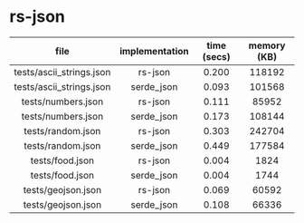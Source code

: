 # rs-json

| file                     | implementation | time (secs) | memory (KB) |
|:------------------------:|:--------------:|:-----------:|:-----------:|
| tests/ascii_strings.json | rs-json        | 0.200       | 118192      |
| tests/ascii_strings.json | serde_json     | 0.093       | 101568      |
| tests/numbers.json       | rs-json        | 0.111       | 85952       |
| tests/numbers.json       | serde_json     | 0.173       | 108144      |
| tests/random.json        | rs-json        | 0.303       | 242704      |
| tests/random.json        | serde_json     | 0.449       | 177584      |
| tests/food.json          | rs-json        | 0.004       | 1824        |
| tests/food.json          | serde_json     | 0.004       | 1744        |
| tests/geojson.json       | rs-json        | 0.069       | 60592       |
| tests/geojson.json       | serde_json     | 0.108       | 66336       |
